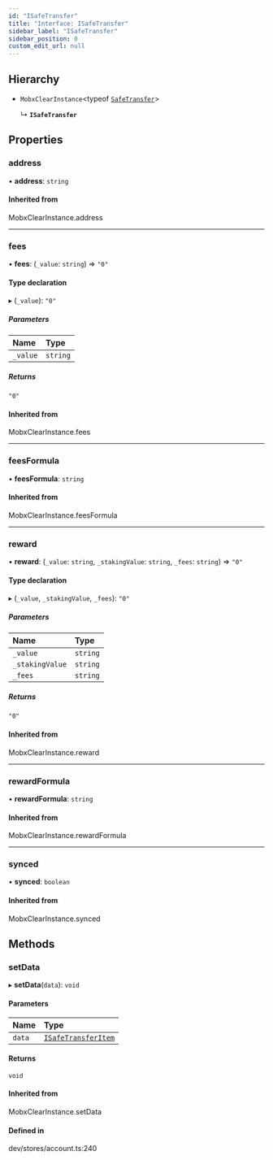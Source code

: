 ```yaml
---
id: "ISafeTransfer"
title: "Interface: ISafeTransfer"
sidebar_label: "ISafeTransfer"
sidebar_position: 0
custom_edit_url: null
---
```


## Hierarchy

- `MobxClearInstance`<typeof [`SafeTransfer`](../modules.md#safetransfer)\>

  ↳ **`ISafeTransfer`**

## Properties

### address

• **address**: `string`

#### Inherited from

MobxClearInstance.address

___

### fees

• **fees**: (`_value`: `string`) => ``"0"``

#### Type declaration

▸ (`_value`): ``"0"``

##### Parameters

| Name | Type |
| :------ | :------ |
| `_value` | `string` |

##### Returns

``"0"``

#### Inherited from

MobxClearInstance.fees

___

### feesFormula

• **feesFormula**: `string`

#### Inherited from

MobxClearInstance.feesFormula

___

### reward

• **reward**: (`_value`: `string`, `_stakingValue`: `string`, `_fees`: `string`) => ``"0"``

#### Type declaration

▸ (`_value`, `_stakingValue`, `_fees`): ``"0"``

##### Parameters

| Name | Type |
| :------ | :------ |
| `_value` | `string` |
| `_stakingValue` | `string` |
| `_fees` | `string` |

##### Returns

``"0"``

#### Inherited from

MobxClearInstance.reward

___

### rewardFormula

• **rewardFormula**: `string`

#### Inherited from

MobxClearInstance.rewardFormula

___

### synced

• **synced**: `boolean`

#### Inherited from

MobxClearInstance.synced

## Methods

### setData

▸ **setData**(`data`): `void`

#### Parameters

| Name | Type |
| :------ | :------ |
| `data` | [`ISafeTransferItem`](ISafeTransferItem.md) |

#### Returns

`void`

#### Inherited from

MobxClearInstance.setData

#### Defined in

dev/stores/account.ts:240
